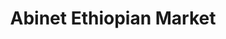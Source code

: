 ---
title: "Abinet Ethiopian Market"
url: /baltimore/abinet-ethiopian-market/
shop: Lebensmittel
---